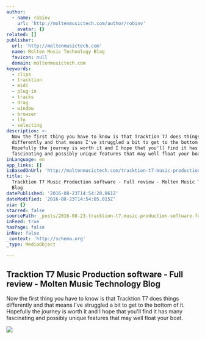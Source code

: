 ```yaml
---
author:
  - name: robinv
    url: 'http://moltenmusictech.com/author/robinv'
    avatar: {}
related: []
publisher:
  url: 'http://moltenmusictech.com'
  name: Molten Music Technology Blog
  favicon: null
  domain: moltenmusictech.com
keywords:
  - clips
  - tracktion
  - midi
  - plug-in
  - tracks
  - drag
  - window
  - browser
  - lfo
  - selecting
description: >-
  Now the first thing you have to know is that Tracktion T7 does things
  differently and that means I've struggled a bit to get to the bottom of it.
  Hopefully the journey is worth it and I hope that you'll find it has many
  fascinating and possibly unique features that may well float your boat.
inLanguage: en
app_links: []
isBasedOnUrl: 'http://moltenmusictech.com/tracktion-t7-music-production-software-full-review'
title: >-
  Tracktion T7 Music Production software - Full review - Molten Music Technology
  Blog
datePublished: '2016-08-23T14:54:20.061Z'
dateModified: '2016-08-23T14:54:05.015Z'
via: {}
starred: false
sourcePath: _posts/2016-08-23-tracktion-t7-music-production-software-full-review-molte.md
inFeed: true
hasPage: false
inNav: false
_context: 'http://schema.org'
_type: MediaObject

---
```

<article style=""><h1>Tracktion T7 Music Production software - Full review - Molten Music Technology Blog</h1><p>Now the first thing you have to know is that Tracktion T7 does things differently and that means I've struggled a bit to get to the bottom of it. Hopefully the journey is worth it and I hope that you'll find it has many fascinating and possibly unique features that may well float your boat.</p><img src="http://moltenmusictech.com/wp-content/uploads/2016/08/t7-thumb.jpg" /></article>